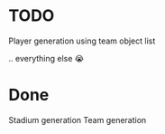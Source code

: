 # TODO

Player generation using team object list

.. everything else 😭


# Done 

Stadium generation
Team generation
